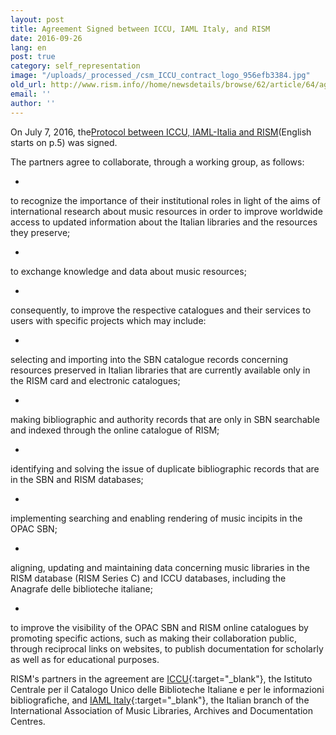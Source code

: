 ```yaml
---
layout: post
title: Agreement Signed between ICCU, IAML Italy, and RISM
date: 2016-09-26
lang: en
post: true
category: self_representation
image: "/uploads/_processed_/csm_ICCU_contract_logo_956efb3384.jpg"
old_url: http://www.rism.info//home/newsdetails/browse/62/article/64/agreement-signed-between-iccu-iaml-italy-and-rism.html
email: ''
author: ''
---
```



On July 7, 2016, the[Protocol between ICCU, IAML-Italia and RISM](http://www.iccu.sbn.it/opencms/export/sites/iccu/documenti/2016/Convenzione_IALM_ICCU_RISM.pdf)(English starts on p.5) was signed.

The partners agree to collaborate, through a working group, as follows:

-

to recognize the importance of their institutional roles in light of the aims of international research about music resources in order to improve worldwide access to updated information about the Italian libraries and the resources they preserve;


-

to exchange knowledge and data about music resources;


-

consequently, to improve the respective catalogues and their services to users with specific projects which may include:


-

selecting and importing into the SBN catalogue records concerning resources preserved in Italian libraries that are currently available only in the RISM card and electronic catalogues;


-

making bibliographic and authority records that are only in SBN searchable and indexed through the online catalogue of RISM;


-

identifying and solving the issue of duplicate bibliographic records that are in the SBN and RISM databases;


-

implementing searching and enabling rendering of music incipits in the OPAC SBN;


-

aligning, updating and maintaining data concerning music libraries in the RISM database (RISM Series C) and ICCU databases, including the Anagrafe delle biblioteche italiane;



-

to improve the visibility of the OPAC SBN and RISM online catalogues by promoting specific actions, such as making their collaboration public, through reciprocal links on websites, to publish documentation for scholarly as well as for educational purposes.



RISM's partners in the agreement are [ICCU](http://www.iccu.sbn.it/){:target="_blank"}, the Istituto Centrale per il Catalogo Unico delle Biblioteche Italiane e per le informazioni bibliografiche, and [IAML Italy](http://www.iamlitalia.it/){:target="_blank"}, the Italian branch of the International Association of Music Libraries, Archives and Documentation Centres.





<script type="text/javascript">var switchTo5x=true;</script><script type="text/javascript" src="http://w.sharethis.com/button/buttons.js"></script><script type="text/javascript">stLight.options({publisher: "9b601438-1ce1-49d8-bfd7-9cff5df54c17", doNotHash: false, doNotCopy: false, hashAddressBar: false});</script>